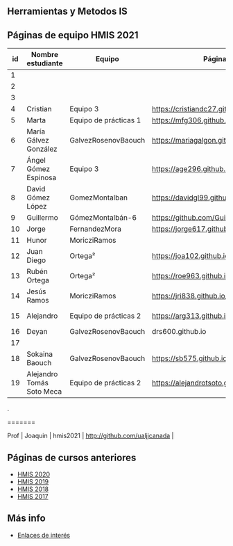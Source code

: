 ## Herramientas y Metodos IS

## Páginas de equipo HMIS 2021

id | Nombre estudiante  | Equipo | Página personal | Repositorio de Web de equipo 
-- | ----------------- | ----------------- | ----------------- | -----------------
1 | | | | 
2 | | | | 
3 | | | | 
4 |Cristian |Equipo 3 | https://cristiandc27.github.io/ | 
5 | Marta | Equipo de prácticas 1 | https://mfg306.github.io/ | 
6 | María Gálvez González | GalvezRosenovBaouch | https://mariagalgon.github.io/ | 
7 |Ángel Gómez Espinosa|Equipo 3|https://age296.github.io/| 
8 | David Gómez López | GomezMontalban | https://davidgl99.github.io/ | 
9 |Guillermo |GómezMontalbán-6 |https://github.com/GuillermoMontalbanMartinez | 
10 | Jorge | FernandezMora | https://jorge617.github.io/ | 
11 | Hunor | MoricziRamos | |
12 | Juan Diego | Ortega² | https://joa102.github.io/hmis-repo01/ | https://github.com/joa102/hmis-repo01
13 | Rubén Ortega | Ortega² | https://roe963.github.io/hmis-repo01/ | 
14 | Jesús Ramos | MoricziRamos | https://jri838.github.io/ | 
15 |Alejandro |Equipo de prácticas 2 |https://arg313.github.io/ | https://github.com/arg313/hmis-repo01.git
16 | Deyan | GalvezRosenovBaouch | drs600.github.io | 
17 | | | | 
18 | Sokaina Baouch | GalvezRosenovBaouch | https://sb575.github.io/ | 
19 |Alejandro Tomás Soto Meca |Equipo de prácticas 2 |https://alejandrotsoto.github.io/ | 
.


=======



Prof | Joaquin | hmis2021 | http://github.com/ualjjcanada  |


## Páginas de cursos anteriores
* [HMIS 2020](index2020.md)
* [HMIS 2019](index2019.md)
* [HMIS 2018](index2018.md)
* [HMIS 2017](index2017.md)

## Más info
* [Enlaces de interés](enlaces.md)
